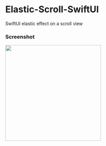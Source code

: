 # Elastic-Scroll-SwiftUI
SwiftUI elastic effect on a scroll view

### Screenshot
<img src="https://github.com/eriffanani/Elastic-Scroll-SwiftUI/assets/26743731/1588f8fb-1108-4b62-8259-16a10137d095" width="300"/>

